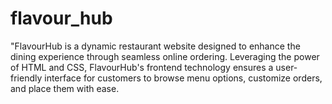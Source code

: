 # flavour_hub
"FlavourHub is a dynamic restaurant website designed to enhance the dining experience through seamless online ordering. Leveraging the power of HTML and CSS, FlavourHub's frontend technology ensures a user-friendly interface for customers to browse menu options, customize orders, and place them with ease. 
